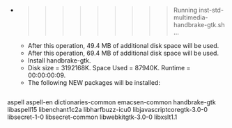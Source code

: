 * >>>>>>>>> Running inst-std-multimedia-handbrake-gtk.sh ...
  * After this operation, 49.4 MB of additional disk space will be used.
  * After this operation, 69.4 MB of additional disk space will be used.
  * Install handbrake-gtk.
  * Disk size = 3192168K. Space Used = 87940K. Runtime = 00:00:00:09.
  * The following NEW packages will be installed:
  ```bash
aspell aspell-en dictionaries-common emacsen-common handbrake-gtk
libaspell15 libenchant1c2a libharfbuzz-icu0 libjavascriptcoregtk-3.0-0 libsecret-1-0
libsecret-common libwebkitgtk-3.0-0 libxslt1.1
  ```
